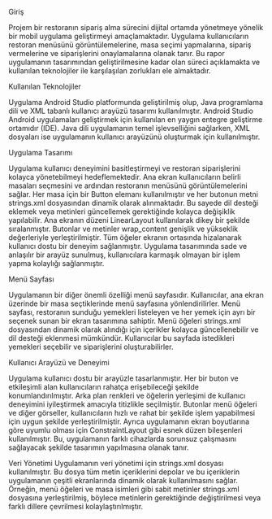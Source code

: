 Giriş

Projem bir restoranın sipariş alma sürecini dijital ortamda yönetmeye yönelik bir mobil
uygulama geliştirmeyi amaçlamaktadır. Uygulama kullanıcıların restoran menüsünü
görüntülemelerine, masa seçimi yapmalarına, sipariş vermelerine ve siparişlerini
onaylamalarına olanak tanır. Bu rapor uygulamanın tasarımından geliştirilmesine kadar olan
süreci açıklamakta ve kullanılan teknolojiler ile karşılaşılan zorlukları ele almaktadır.

Kullanılan Teknolojiler

Uygulama Android Studio platformunda geliştirilmiş olup, Java programlama dili ve XML
tabanlı kullanıcı arayüzü tasarımı kullanılmıştır. Android Studio Android uygulamaları
geliştirmek için kullanılan en yaygın entegre geliştirme ortamıdır (IDE). Java dili
uygulamanın temel işlevselliğini sağlarken, XML dosyaları ise uygulamanın kullanıcı
arayüzünü oluşturmak için kullanılmıştır.

Uygulama Tasarımı

Uygulama kullanıcı deneyimini basitleştirmeyi ve restoran siparişlerini kolayca yönetebilmeyi
hedeflemektedir. Ana ekran kullanıcıların belirli masaları seçmesini ve ardından restoranın
menüsünü görüntülemelerini sağlar. Her masa için bir Button elemanı kullanılmıştır ve her
butonun metni strings.xml dosyasından dinamik olarak alınmaktadır. Bu sayede dil desteği
eklemek veya metinleri güncellemek gerektiğinde kolayca değişiklik yapılabilir.
Ana ekranın düzeni LinearLayout kullanılarak dikey bir şekilde sıralanmıştır. Butonlar ve
metinler wrap_content genişlik ve yükseklik değerleriyle yerleştirilmiştir. Tüm öğeler ekranın
ortasında hizalanarak kullanıcı dostu bir deneyim sağlanmıştır. Uygulama tasarımında sade ve
anlaşılır bir arayüz sunulmuş, kullanıcılara karmaşık olmayan bir işlem yapma kolaylığı
sağlanmıştır.

Menü Sayfası

Uygulamanın bir diğer önemli özelliği menü sayfasıdır. Kullanıcılar, ana ekran üzerinde bir
masa seçtiklerinde menü sayfasına yönlendirilirler. Menü sayfası, restoranın sunduğu
yemekleri listeleyen ve her yemek için ayrı bir seçenek sunan bir ekran tasarımına sahiptir.
Menü öğeleri strings.xml dosyasından dinamik olarak alındığı için içerikler kolayca
güncellenebilir ve dil desteği eklenmesi mümkündür. Kullanıcılar bu sayfada istedikleri
yemekleri seçebilir ve siparişlerini oluşturabilirler.

Kullanıcı Arayüzü ve Deneyimi

Uygulama kullanıcı dostu bir arayüzle tasarlanmıştır. Her bir buton ve etkileşimli alan
kullanıcıların rahatça erişebileceği şekilde konumlandırılmıştır. Arka plan renkleri ve öğelerin
yerleşimi de kullanıcı deneyimini iyileştirmek amacıyla titizlikle seçilmiştir. Butonlar menü
öğeleri ve diğer görseller, kullanıcıların hızlı ve rahat bir şekilde işlem yapabilmesi için uygun
şekilde yerleştirilmiştir.
Ayrıca uygulamanın ekran boyutlarına göre uyumlu olması için ConstraintLayout gibi esnek
düzen bileşenleri kullanılmıştır. Bu, uygulamanın farklı cihazlarda sorunsuz çalışmasını
sağlayacak şekilde tasarımın yapılmasına olanak tanır.

Veri Yönetimi
Uygulamanın veri yönetimi için strings.xml dosyası kullanılmıştır. Bu dosya tüm metin
içeriklerini depolar ve bu içeriklerin uygulamanın çeşitli ekranlarında dinamik olarak
kullanılmasını sağlar. Örneğin, menü öğeleri ve masa isimleri gibi sabit metinler strings.xml
dosyasına yerleştirilmiş, böylece metinlerin gerektiğinde değiştirilmesi veya farklı dillere
çevrilmesi kolaylaştırılmıştır.
